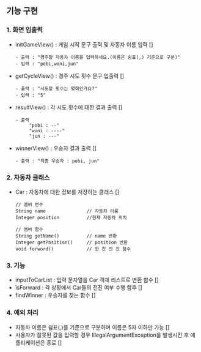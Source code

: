 ## 기능 구현
### 1. 화면 입출력
- initGameView() : 게임 시작 문구 출력 및 자동차 이름 입력 []
   ``` 
  - 출력 : "경주할 자동차 이름을 입력하세요.(이름은 쉼표(,) 기준으로 구분)"
  - 입력 : "pobi,woni,jun" 
   ```  

- getCycleView() : 경주 시도 횟수 문구 입출력 []
   ```
  - 출력 : "시도할 횟수는 몇회인가요?"
  - 입력 : "5"
   ```
- resultView() : 각 시도 횟수에 대한 결과 출력 []
   ```
  - 출력
        "pobi : --"
        "woni : ----"
        "jun : ---"
  
  ```
- winnerView() : 우승자 결과 출력 []
   ```
  - 출력 : "최종 우승자 : pobi, jun"
  ```


### 2. 자동차 클래스
- Car : 자동차에 대한 정보를 저장하는 클래스 []
   ```
   // 멤버 변수
   String name               // 자동차 이름
   Integer position          //현재 자동차 위치

   // 멤버 함수
   String getName()          // name 반환
   Integer getPosition()     // position 반환
   void forword()            // 한 칸 전 진 함수
  ```



### 3. 기능
- inputToCarList : 입력 문자열을 Car 객체 리스트로 변환 함수 []
- isForward : 각 상황에서 Car들의 전진 여부 수행 함후 []
- findWinner : 우승자를 찾는 함수 []

### 4. 예외 처리
- 자동차 이름은 쉼표(,)를 기준으로 구분하며 이름은 5자 이하만 가능 []
- 사용자가 잘못된 값을 입력할 경우 IllegalArgumentException을 발생시킨 후 애플리케이션은 종료 []
